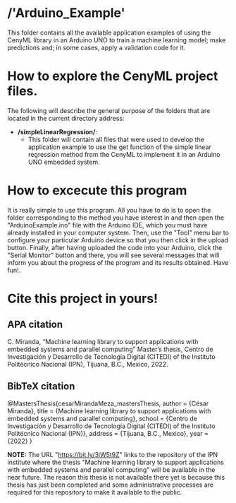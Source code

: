 # /'Arduino\_Example'
This folder contains all the available application examples of using the CenyML library in an Arduino UNO to train a machine learning model; make predictions and; in some cases, apply a validation code for it.

# How to explore the CenyML project files.
The following will describe the general purpose of the folders that are located in the current directory address:

- **/simpleLinearRegression/**:
    - This folder will contain all files that were used to develop the application example to use the get function of the simple linear regression method from the CenyML to implement it in an Arduino UNO embedded system.

# How to excecute this program
It is really simple to use this program. All you have to do is to open the folder corresponding to the method you have interest in and then open the "ArduinoExample.ino" file with the Arduino IDE, which you must have already installed in your computer system. Then, use the "Tool" menu bar to configure your particular Arduino device so that you then click in the upload button. Finally, after having uploaded the code into your Arduino, click the "Serial Monitor" button and there, you will see several messages that will inform you about the progress of the program and its results obtained. Have fun!.

# Cite this project in yours!

## APA citation
 C. Miranda, “Machine learning library to support applications with embedded systems and parallel computing” Master’s thesis, Centro de Investigación y Desarrollo de Tecnología Digital (CITEDI) of the Instituto Politécnico Nacional (IPN), Tijuana, B.C., Mexico, 2022.

## BibTeX citation
@MastersThesis{cesarMirandaMeza_mastersThesis,
author = {César Miranda},
title  = {Machine learning library to support applications with embedded systems and parallel computing},
school = {Centro de Investigación y Desarrollo de Tecnología Digital (CITEDI) of the Instituto Politécnico Nacional (IPN)},
address = {Tijuana, B.C., Mexico},
year   = {2022}
}

**NOTE:** The URL "https://bit.ly/3iW5t9Z" links to the repository of the IPN institute where the thesis "Machine learning library to support applications with embedded systems and parallel computing" will be available in the near future. The reason this thesis is not available there yet is because this thesis has just been completed and some administrative processes are required for this repository to make it available to the public.
